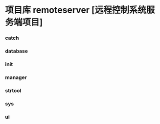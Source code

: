 # 项目库 remoteserver [远程控制系统服务端项目]

### catch

### database

### init

### manager

### strtool

### sys

### ui
